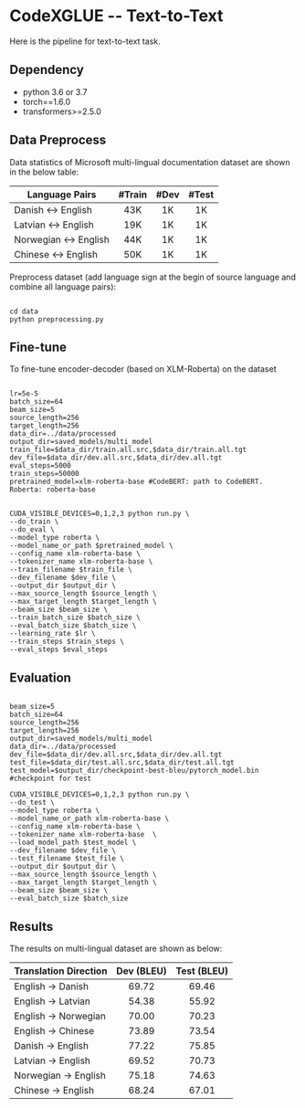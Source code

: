 # CodeXGLUE -- Text-to-Text

Here is the pipeline for text-to-text task.


## Dependency

- python 3.6 or 3.7
- torch==1.6.0
- transformers>=2.5.0


## Data Preprocess

Data statistics of Microsoft multi-lingual documentation dataset are shown in the below table:

| Language Pairs        |   #Train    |   #Dev      |  #Test       |
| --------------------- | :---------: | :---------: |  :---------: |
| Danish <-> English    |    43K      |    1K       |   1K         |
| Latvian <-> English   |    19K      |    1K       |   1K         |
| Norwegian <-> English |    44K      |    1K       |   1K         |
|  Chinese <-> English  |    50K      |    1K       |   1K         |

Preprocess dataset (add language sign at the begin of source language and combine all language pairs):

```shell

cd data
python preprocessing.py

```


## Fine-tune

To fine-tune encoder-decoder (based on XLM-Roberta) on the dataset

```shell

lr=5e-5
batch_size=64
beam_size=5
source_length=256
target_length=256
data_dir=../data/processed
output_dir=saved_models/multi_model
train_file=$data_dir/train.all.src,$data_dir/train.all.tgt
dev_file=$data_dir/dev.all.src,$data_dir/dev.all.tgt
eval_steps=5000 
train_steps=50000 
pretrained_model=xlm-roberta-base #CodeBERT: path to CodeBERT. Roberta: roberta-base


CUDA_VISIBLE_DEVICES=0,1,2,3 python run.py \
--do_train \
--do_eval \
--model_type roberta \
--model_name_or_path $pretrained_model \
--config_name xlm-roberta-base \
--tokenizer_name xlm-roberta-base \
--train_filename $train_file \
--dev_filename $dev_file \
--output_dir $output_dir \
--max_source_length $source_length \
--max_target_length $target_length \
--beam_size $beam_size \
--train_batch_size $batch_size \
--eval_batch_size $batch_size \
--learning_rate $lr \
--train_steps $train_steps \
--eval_steps $eval_steps

```


## Evaluation

```shell

beam_size=5
batch_size=64
source_length=256
target_length=256
output_dir=saved_models/multi_model
data_dir=../data/processed
dev_file=$data_dir/dev.all.src,$data_dir/dev.all.tgt
test_file=$data_dir/test.all.src,$data_dir/test.all.tgt
test_model=$output_dir/checkpoint-best-bleu/pytorch_model.bin #checkpoint for test

CUDA_VISIBLE_DEVICES=0,1,2,3 python run.py \
--do_test \
--model_type roberta \
--model_name_or_path xlm-roberta-base \
--config_name xlm-roberta-base \
--tokenizer_name xlm-roberta-base  \
--load_model_path $test_model \
--dev_filename $dev_file \
--test_filename $test_file \
--output_dir $output_dir \
--max_source_length $source_length \
--max_target_length $target_length \
--beam_size $beam_size \
--eval_batch_size $batch_size

```


## Results

The results on multi-lingual dataset are shown as below:

| Translation Direction  |   Dev (BLEU)     | Test (BLEU)       |  
| -----------            | :-------: | :--------: | 
| English -> Danish        |   69.72   |   69.46    |  
| English  -> Latvian    |   54.38   |   55.92    |   
| English -> Norwegian   |   70.00   |   70.23    |
| English -> Chinese     |   73.89   |   73.54    | 
| Danish -> English      |   77.22   |   75.85    |  
| Latvian -> English     |   69.52   |   70.73    |   
| Norwegian -> English   |   75.18   |   74.63    |
| Chinese -> English     |   68.24   |   67.01    | 

